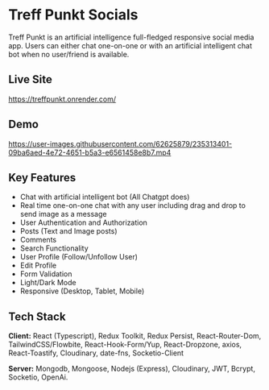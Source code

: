 
# Treff Punkt Socials

Treff Punkt is an artificial intelligence full-fledged responsive social media app. Users can either chat one-on-one or with an artificial intelligent chat bot when no user/friend is available.

## Live Site
https://treffpunkt.onrender.com/

## Demo
https://user-images.githubusercontent.com/62625879/235313401-09ba6aed-4e72-4651-b5a3-e6561458e8b7.mp4

## Key Features
- Chat with artificial intelligent bot (All Chatgpt does)
- Real time one-on-one chat with any user including drag and drop to send image as a message
- User Authentication and Authorization
- Posts (Text and Image posts)
- Comments
- Search Functionality 
- User Profile (Follow/Unfollow User)
- Edit Profile
- Form Validation
- Light/Dark Mode
- Responsive (Desktop, Tablet, Mobile)

## Tech Stack

**Client:** React (Typescript), Redux Toolkit, Redux Persist, React-Router-Dom, TailwindCSS/Flowbite, React-Hook-Form/Yup, React-Dropzone, axios, React-Toastify, Cloudinary, date-fns, Socketio-Client

**Server:** Mongodb, Mongoose, Nodejs (Express), Cloudinary, JWT, Bcrypt, Socketio, OpenAi.



